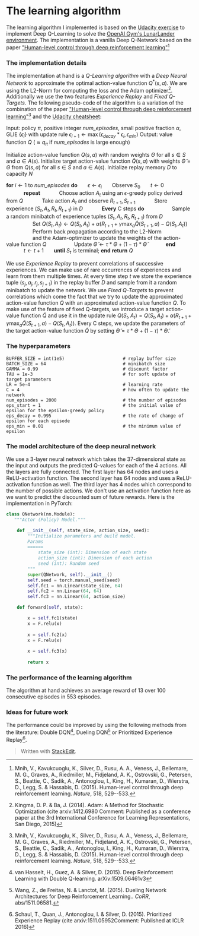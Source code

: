 
# The learning algorithm

The learning algorithm I implemented is based on the [Udacity exercise](https://github.com/udacity/deep-reinforcement-learning/tree/master/dqn) to implement Deep Q-Learning to solve the [OpenAI Gym's LunarLander environment](https://gym.openai.com/envs/LunarLander-v2/). The implementation is a vanilla Deep Q-Network based on the paper ["Human-level control through deep reinforcement learning"](http://dx.doi.org/10.1038/nature14236)[^1] 

### The implementation details

The implementation at hand is a *Q-Learning algorithm* with a *Deep Neural Network* to approximate the optimal action-value function $Q^*(s,a)$. We are using the L2-Norm for computing the loss and the Adam optimizer[^2]. Additionally we use the two features *Experience Replay* and *Fixed Q-Targets*. The following pseudo-code of the algorithm is a variation of the combination of the paper ["Human-level control through deep reinforcement learning"](http://dx.doi.org/10.1038/nature14236)[^1] and the [Udacity cheatsheet](https://github.com/udacity/deep-reinforcement-learning/blob/master/cheatsheet/cheatsheet.pdf):

Input: policy $\pi$, positive integer *num_episodes*, small positive fraction $\alpha$, GLIE {$\epsilon_i$} with update rule $\epsilon_{i+1} \leftarrow \max(\epsilon_{decay}*\epsilon_i, \epsilon_{min})$
Output: value function $Q$ ($\approx q_\pi$ if *num_episodes* is large enough)

Initialize action-value function $Q(s,a)$ with random weights $\Theta$ for all $s \in S$ and $a \in A(s)$.
Initialize target action-value function $\tilde{Q}(s,a)$ with weights $\tilde{\Theta} = \Theta$ from $Q(s,a)$ for all $s \in S$ and $a \in A(s)$.
Initialize replay memory $D$ to capacity $N$  

**for** $i \leftarrow 1$ to *num_episodes* **do** 
&nbsp;&nbsp;&nbsp;&nbsp;&nbsp;&nbsp;$\epsilon \leftarrow \epsilon_i$
&nbsp;&nbsp;&nbsp;&nbsp;&nbsp;&nbsp;Observe $S_0$
&nbsp;&nbsp;&nbsp;&nbsp;&nbsp;&nbsp;$t←0$
&nbsp;&nbsp;&nbsp;&nbsp;&nbsp;&nbsp;&nbsp;&nbsp;&nbsp;&nbsp;&nbsp;&nbsp;**repeat**
&nbsp;&nbsp;&nbsp;&nbsp;&nbsp;&nbsp;&nbsp;&nbsp;&nbsp;&nbsp;&nbsp;&nbsp;Choose action $A_t$ using an $\epsilon$-greedy policy derived from $Q$ 
&nbsp;&nbsp;&nbsp;&nbsp;&nbsp;&nbsp;&nbsp;&nbsp;&nbsp;&nbsp;&nbsp;&nbsp;Take action $A_t$ and observe $R_{t+1} , S_{t+1}$
&nbsp;&nbsp;&nbsp;&nbsp;&nbsp;&nbsp;&nbsp;&nbsp;&nbsp;&nbsp;&nbsp;&nbsp;Store experience $(S_t, A_t, R_t, R_{t+1})$ in $D$
&nbsp;&nbsp;&nbsp;&nbsp;&nbsp;&nbsp;&nbsp;&nbsp;&nbsp;&nbsp;&nbsp;&nbsp;**Every** C steps **do**
&nbsp;&nbsp;&nbsp;&nbsp;&nbsp;&nbsp;&nbsp;&nbsp;&nbsp;&nbsp;&nbsp;&nbsp;&nbsp;&nbsp;&nbsp;&nbsp;&nbsp;&nbsp;Sample a random minibatch of experience tuples $(S_t, A_t, R_t, R_{t+1})$ from $D$
&nbsp;&nbsp;&nbsp;&nbsp;&nbsp;&nbsp;&nbsp;&nbsp;&nbsp;&nbsp;&nbsp;&nbsp;&nbsp;&nbsp;&nbsp;&nbsp;&nbsp;&nbsp;Set $Q(S_t, A_t) \leftarrow Q(S_t, A_t) + \alpha(R_{t+1} + \gamma \max_a \tilde{Q}(S_{t+1}, a) − Q(S_t, A_t))$ 
&nbsp;&nbsp;&nbsp;&nbsp;&nbsp;&nbsp;&nbsp;&nbsp;&nbsp;&nbsp;&nbsp;&nbsp;&nbsp;&nbsp;&nbsp;&nbsp;&nbsp;&nbsp;Perform back propagation according to the L2-Norm 
&nbsp;&nbsp;&nbsp;&nbsp;&nbsp;&nbsp;&nbsp;&nbsp;&nbsp;&nbsp;&nbsp;&nbsp;&nbsp;&nbsp;&nbsp;&nbsp;&nbsp;&nbsp;and the Adam-optimizer to update the weights of the action-value function $Q$
&nbsp;&nbsp;&nbsp;&nbsp;&nbsp;&nbsp;&nbsp;&nbsp;&nbsp;&nbsp;&nbsp;&nbsp;&nbsp;&nbsp;&nbsp;&nbsp;&nbsp;&nbsp;Update $\tilde{\Theta} \leftarrow \tau*\Theta + (1 - \tau)*\tilde{\Theta}$
&nbsp;&nbsp;&nbsp;&nbsp;&nbsp;&nbsp;&nbsp;&nbsp;&nbsp;&nbsp;&nbsp;&nbsp;**end**
&nbsp;&nbsp;&nbsp;&nbsp;&nbsp;&nbsp;&nbsp;&nbsp;&nbsp;&nbsp;&nbsp;&nbsp;$t \leftarrow t+1$
&nbsp;&nbsp;&nbsp;&nbsp;&nbsp;&nbsp;**until** $S_t$ is terminal; 
**end**
**return** $Q$

We use *Experience Replay* to prevent correlations of successive experiences. We can make use of rare occurrences of experiences and learn from them multiple times.  At every time step $t$ we store the experience tuple $(s_j, a_j, r_j, s_{j+1})$ in the replay buffer $D$ and sample from it a random minibatch to update the network. 
We use *Fixed Q-Targets* to prevent correlations which come the fact that we try to update the approximated action-value function $Q$ with an approximated action-value function $Q$. To make use of the feature of fixed Q-targets, we introduce a target action-value function $\tilde{Q}$ and use it in the update rule $Q(S_t, A_t) = Q(S_t, A_t) + \alpha(R_{t+1} + \gamma \max_a \tilde{Q}(S_{t+1}, a) − Q(S_t, A_t))$. Every C steps, we update the parameters of the target action-value function $\tilde{Q}$ by setting $\tilde{\Theta} = \tau*\Theta + (1 - \tau)*\tilde{\Theta}$.

### The hyperparameters

	BUFFER_SIZE = int(1e5)  					# replay buffer size 	
	BATCH_SIZE = 64         					# minibatch size
	GAMMA = 0.99            					# discount factor
	TAU = 1e-3              					# for soft update of target parameters
	LR = 5e-4               					# learning rate
	C = 4                   					# how often to update the network
	num_episodes = 2000							# the number of episodes
	eps_start = 1								# the initial value of epsilon for the epsilon-greedy policy
	eps_decay = 0.995							# the rate of change of epsilon for each episode
	eps_min = 0.01								# the minimum value of epsilon
	

### The model architecture of the deep neural network

We use a 3-layer neural network which takes the 37-dimensional state as the input and outputs the predicted Q-values for each of the 4 actions. All the layers are fully connected. The first layer has 64 nodes and uses a ReLU-activation function. The second layer has 64 nodes and uses a ReLU-activation function as well. The third layer has 4 nodes which correspond to the number of possible actions. We don't use an activation function here as we want to predict the discounted sum of future rewards. Here is the implementation in PyTorch:
```python
class QNetwork(nn.Module):
   """Actor (Policy) Model."""

    def __init__(self, state_size, action_size, seed):
        """Initialize parameters and build model.
        Params
        ======
            state_size (int): Dimension of each state
            action_size (int): Dimension of each action
            seed (int): Random seed
        """
        super(QNetwork, self).__init__()
        self.seed = torch.manual_seed(seed)
        self.fc1 = nn.Linear(state_size, 64)
        self.fc2 = nn.Linear(64, 64)
        self.fc3 = nn.Linear(64, action_size)

    def forward(self, state):

        x = self.fc1(state)
        x = F.relu(x)
        
        x = self.fc2(x)
        x = F.relu(x)
        
        x = self.fc3(x)
                
        return x
```
### The performance of the learning algorithm

The algorithm at hand achieves an average reward of 13 over 100 consecutive episodes in 553 episodes. 



### Ideas for future work

The performance could be improved by using the following methods from the literature: Double DQN[^3], Dueling DQN[^4] or Prioritized Experience Replay[^5].


[^1]: Mnih, V., Kavukcuoglu, K., Silver, D., Rusu, A. A., Veness, J., Bellemare, M. G., Graves, A., Riedmiller, M., Fidjeland, A. K., Ostrovski, G., Petersen, S., Beattie, C., Sadik, A., Antonoglou, I., King, H., Kumaran, D., Wierstra, D., Legg, S. & Hassabis, D. (2015). Human-level control through deep reinforcement learning. _Nature_, 518, 529--533.

[^2]: Kingma, D. P. & Ba, J. (2014). Adam: A Method for Stochastic Optimization (cite arxiv:1412.6980 Comment: Published as a conference paper at the 3rd International Conference for Learning Representations, San Diego, 2015)

[^3]: van Hasselt, H., Guez, A. & Silver, D. (2015). Deep Reinforcement Learning with Double Q-learning. arXiv:1509.06461v3

[^4]: Wang, Z., de Freitas, N. & Lanctot, M. (2015). Dueling Network Architectures for Deep Reinforcement Learning.. _CoRR_, abs/1511.06581.

[^5]: Schaul, T., Quan, J., Antonoglou, I. & Silver, D. (2015). Prioritized Experience Replay (cite arxiv:1511.05952Comment: Published at ICLR 2016)

> Written with [StackEdit](https://stackedit.io/).
